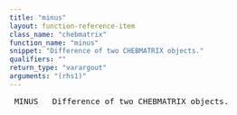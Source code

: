```yaml
---
title: "minus"
layout: function-reference-item
class_name: "chebmatrix"
function_name: "minus"
snippet: "Difference of two CHEBMATRIX objects."
qualifiers: ""
return_type: "varargout"
arguments: "(rhs1)"
---
```


<pre class="help-text"> MINUS   Difference of two CHEBMATRIX objects.
</pre>